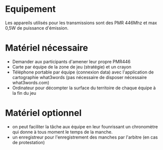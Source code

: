 # Equipement

Les appareils utilisés pour les transmissions sont des PMR 446Mhz et max 0,5W de puissance d'émission.

# Matériel nécessaire

- Demander aux participants d'amener leur propre PMR446
- Carte par équipe de la zone de jeu (stratégie) et un crayon
- Téléphone portable par équipe (connexion data) avec l'application de cartographie what3words (pas nécessaire de disposer nécessaire what3words.com)
- Ordinateur pour décompter la surface du territoire de chaque équipe à la fin du jeu

# Matériel optionnel

- on peut faciliter la tâche aux équipe en leur founrissant un chronomètre qui donne à tous moment le temps de la manche.
- un enregistreur pour l'enregistrement des manches par l'arbitre (en cas de protestation)